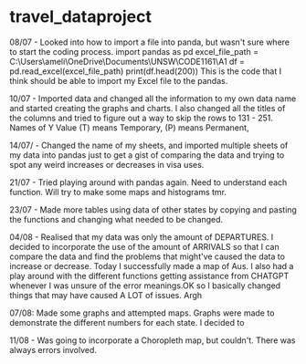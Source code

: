 # travel_dataproject

08/07 - Looked into how to import a file into panda, but wasn't sure where to start the coding process.
import pandas as pd
excel_file_path = C:\Users\ameli\OneDrive\Documents\UNSW\CODE1161\A1
df = pd.read_excel(excel_file_path)
print(df.head(200))
This is the code that I think should be able to import my Excel file to the pandas.

10/07 - Imported data and changed all the information to my own data name and started creating the graphs and charts. I also changed all the titles of the columns and tried to figure out a way to skip the rows to 131 - 251. Names of Y Value (T) means Temporary, (P) means Permanent,

14/07/ - Changed the name of my sheets, and imported multiple sheets of my data into pandas just to get a gist of comparing the data and trying to spot any weird increases or decreases in visa uses.

21/07 - Tried playing around with pandas again. Need to understand each function. Will try to make some maps and histograms tmr.

23/07 - Made more tables using data of other states by copying and pasting the functions and changing what needed to be changed.

04/08 - Realised that my data was only the amount of DEPARTURES. I decided to incorporate the use of the amount of ARRIVALS so that I can compare the data and find the problems that might've caused the data to increase or decrease. Today I successfully made a map of Aus. I also had a play around with the different functions getting assistance from CHATGPT whenever I was unsure of the error meanings.OK so I basically changed things that may have caused A LOT of issues. Argh

07/08: Made some graphs and attempted maps. Graphs were made to demonstrate the different numbers for each state. I decided to

11/08 - Was going to incorporate a Choropleth map, but couldn't. There was always errors involved.
